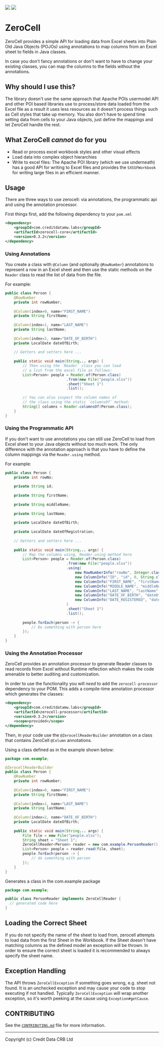 [![](https://img.shields.io/github/license/creditdatamw/zerocell.svg)](./LICENSE)
[![](https://img.shields.io/maven-central/v/com.creditdatamw.labs/zerocell-core.svg)](http://mvnrepository.com/artifact/com.creditdatamw.labs/zerocell-core)

ZeroCell
========

ZeroCell provides a simple API for loading data from Excel sheets into 
Plain Old Java Objects (POJOs) using annotations to map columns from an Excel sheet 
to fields in Java classes. 

In case you don't fancy annotations or don't want to have to change your existing classes, 
you can map the columns to the fields without the annotations.

## Why should I use this?

The library doesn't use the same approach that Apache POIs usermodel API and 
other POI based libraries use to process/store data loaded from the Excel file 
as a result it uses less resources as it doesn't process things such as Cell styles that take up memory.
You also don't have to spend time setting data from cells to your Java objects, just
define the mappings and let ZeroCell handle the rest.

## What ZeroCell _cannot_ do for you

* Read or process excel workbook styles and other visual effects
* Load data into complex object hierarchies
* Write to excel files: The Apache POI library (which we use underneath) has a good API for writing to Excel files and provides the `SXSSFWorkbook` for writing large files in an efficient manner.

## Usage

There are three ways to use zerocell: via annotations, the programmatic api and using the annotation processor.

First things first, add the following dependency to your `pom.xml`

```xml
<dependency>
    <groupId>com.creditdatamw.labs</groupId>
    <artifactId>zerocell-core</artifactId>
    <version>0.3.2</version>
</dependency>
```

### Using Annotations

You create a class with `@Column` (and optionally `@RowNumber`) 
annotations to represent a row in an Excel sheet and
then use the static methods on the `Reader` class to read the 
list of data from the file.

For example:

```java
public class Person {
    @RowNumber
    private int rowNumber;
    
    @Column(index=0, name="FIRST_NAME")
    private String firstName;
    
    @Column(index=1, name="LAST_NAME")
    private String lastName;
    
    @Column(index=2, name="DATE_OF_BIRTH")
    private LocalDate dateOfBirth;
    
    // Getters and setters here ...
    
    public static void main(String... args) {
        // Then using the `Reader` class you can load 
        // a list from the excel file as follows:
        List<Person> people = Reader.of(Person.class)
                            .from(new File("people.xlsx"))
                            .sheet("Sheet 1")
                            .list();
        
        // You can also inspect the column names of 
        // the class using the static `columnsOf` method:
        String[] columns = Reader.columnsOf(Person.class);    
    }
}
```

### Using the Programmatic API

If you don't want to use annotations you can still use ZeroCell to load from Excel sheet
to your Java objects without too much work. The only difference with the annotation approach
 is that you have to define the column mappings via the `Reader.using` method.

For example:

```java
public class Person {
    private int rowNo;
    
    private String id;
	
    private String firstName;
    
    private String middleName;
	
    private String lastName;
    
    private LocalDate dateOfBirth;
	
    private LocalDate dateOfRegistration;
    
    // Getters and setters here ...
    
    public static void main(String... args) {
        // Map the columns using, Reader.using method here
        List<Person> people = Reader.of(Person.class)
                            .from(new File("people.xlsx"))                            
                            .using(
                                new RowNumberInfo("rowNo", Integer.class),
                                new ColumnInfo("ID", "id", 0, String.class),
                                new ColumnInfo("FIRST_NAME", "firstName", 1, String.class),
                                new ColumnInfo("MIDDLE_NAME", "middleName", 2, String.class),
                                new ColumnInfo("LAST_NAME", "lastName", 3, String.class),
                                new ColumnInfo("DATE_OF_BIRTH", "dateOfBirth", 4, LocalDate.class),
                                new ColumnInfo("DATE_REGISTERED", "dateOfRegistration", 5, Date.class)
                            )
                            .sheet("Sheet 1")
                            .list();
         
        people.forEach(person -> {
            // Do something with person here    
        });    
    }
}
```

### Using the Annotation Processor

ZeroCell provides an annotation processor to generate Reader 
classes to read records from Excel without Runtime reflection 
which makes the code amenable to better auditing and customization.

In order to use the functionality you will _need_ to add 
the `zerocell-processor` dependency to your POM. This adds a compile-time 
annotation processor which generates the classes:

```xml
<dependency>
    <groupId>com.creditdatamw.labs</groupId>
    <artifactId>zerocell-processor</artifactId>
    <version>0.3.2</version>
    <scope>provided</scope>
</dependency>
```

Then, in your code use the `@ZerocellReaderBuilder` annotation on a class
that contains ZeroCell `@Column` annotations.

Using a class defined as in the example shown below:

```java
package com.example;

@ZerocellReaderBuilder
public class Person {
    @RowNumber
    private int rowNumber;
    
    @Column(index=0, name="FIRST_NAME")
    private String firstName;
    
    @Column(index=1, name="LAST_NAME")
    private String lastName;
    
    @Column(index=2, name="DATE_OF_BIRTH")
    private LocalDate dateOfBirth;
    
    public static void main(String... args) {
        File file = new File("people.xlsx");
        String sheet = "Sheet 1";
        ZeroCellReader<Person> reader = new com.example.PersonReader();
        List<Person> people = reader.read(file, sheet);
        people.forEach(person -> {
            // do something with person
        });
    }
}
```

Generates a class in the com.example package

```java
package com.example;

public class PersonReader implements ZeroCellReader {
  // generated code here
}
```

## Loading the Correct Sheet

If you do not specify the name of the sheet to load from, zerocell attempts to
load data from the first Sheet in the Workbook. If the Sheet doesn't have matching
columns as the defined model an exception will be thrown. In order to ensure
the correct sheet is loaded it is recommended to always specify the sheet name.

## Exception Handling

The API throws `ZeroCellException` if something goes wrong, e.g. sheet not found. 
It is an unchecked exception and may cause your code to stop executing if not 
handled. Typically `ZeroCellException` will wrap another exception, so it's worth 
peeking at the cause using `Exception#getCause`.

## CONTRIBUTING

See the [`CONTRIBUTING.md`](CONTRIBUTING.md) file for more information.

---

Copyright (c) Credit Data CRB Ltd
